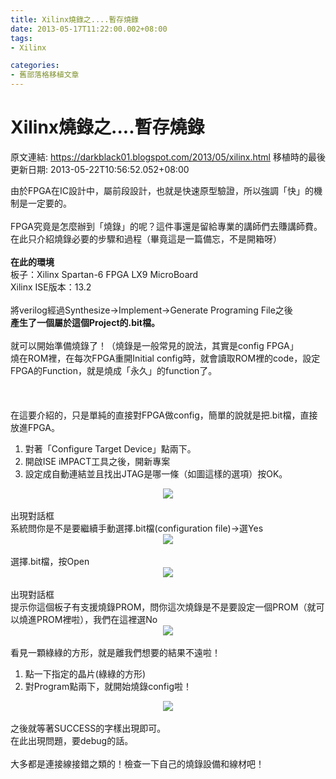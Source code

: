 ```yaml
---
title: Xilinx燒錄之....暫存燒錄
date: 2013-05-17T11:22:00.002+08:00
tags: 
- Xilinx

categories:
- 舊部落格移植文章
---
```


# Xilinx燒錄之....暫存燒錄

原文連結: https://darkblack01.blogspot.com/2013/05/xilinx.html
移植時的最後更新日期: 2013-05-22T10:56:52.052+08:00

由於FPGA在IC設計中，屬前段設計，也就是快速原型驗證，所以強調「快」的機制是一定要的。<br /><br />FPGA究竟是怎麼辦到「燒錄」的呢？這件事還是留給專業的講師們去賺講師費。<br />在此只介紹燒錄必要的步驟和過程（畢竟這是一篇備忘，不是開箱呀）<br /><br /><b>在此的環境</b><br />板子：Xilinx Spartan-6 FPGA LX9 MicroBoard<br />Xilinx ISE版本：13.2<br /><br />將verilog經過Synthesize→Implement→Generate Programing File之後<br /><b>產生了一個屬於這個Project的.bit檔。</b><br /><br />就可以開始準備燒錄了！（燒錄是一般常見的說法，其實是config FPGA」<br />燒在ROM裡，在每次FPGA重開Initial config時，就會讀取ROM裡的code，設定FPGA的Function，就是燒成「永久」的function了。<br /><br /><a name='more'></a><br /><br />在這要介紹的，只是單純的直接對FPGA做config，簡單的說就是把.bit檔，直接放進FPGA。<br /><ol><li>對著「Configure Target Device」點兩下。</li><li>開啟ISE iMPACT工具之後，開新專案</li><li>設定成自動連結並且找出JTAG是哪一條（如圖這樣的選項）按OK。</li></ol><div class="separator" style="clear: both; text-align: center;"><a href="http://1.bp.blogspot.com/-7bP79CLeFRU/UZWc0aMkUhI/AAAAAAAAE48/sFkXQ1ULQec/s1600/step1.jpg" imageanchor="1" style="margin-left: 1em; margin-right: 1em;"><img border="0" src="http://1.bp.blogspot.com/-7bP79CLeFRU/UZWc0aMkUhI/AAAAAAAAE48/sFkXQ1ULQec/s1600/step1.jpg" /></a></div><br />出現對話框<br />系統問你是不是要繼續手動選擇.bit檔(configuration file)→選Yes<br /><div class="separator" style="clear: both; text-align: center;"><a href="http://3.bp.blogspot.com/-oF960KgrIJQ/UZWc0DHFL0I/AAAAAAAAE5A/7-Ry1BEp9bA/s1600/step2.jpg" imageanchor="1" style="margin-left: 1em; margin-right: 1em;"><img border="0" src="http://3.bp.blogspot.com/-oF960KgrIJQ/UZWc0DHFL0I/AAAAAAAAE5A/7-Ry1BEp9bA/s1600/step2.jpg" /></a></div><br />選擇.bit檔，按Open<br /><div class="separator" style="clear: both; text-align: center;"><a href="http://4.bp.blogspot.com/-4vg1MbOkbwE/UZWcz-9ZjJI/AAAAAAAAE44/ae3OCEsQMgM/s1600/step3.jpg" imageanchor="1" style="margin-left: 1em; margin-right: 1em;"><img border="0" src="http://4.bp.blogspot.com/-4vg1MbOkbwE/UZWcz-9ZjJI/AAAAAAAAE44/ae3OCEsQMgM/s1600/step3.jpg" /></a></div><br />出現對話框<br />提示你這個板子有支援燒錄PROM，問你這次燒錄是不是要設定一個PROM（就可以燒進PROM裡啦），我們在這裡選No<br /><div class="separator" style="clear: both; text-align: center;"><a href="http://3.bp.blogspot.com/-VTRU1mjM8uU/UZWc1hIvM8I/AAAAAAAAE5M/Sy_2FpAHf_c/s1600/step4.jpg" imageanchor="1" style="margin-left: 1em; margin-right: 1em;"><img border="0" src="http://3.bp.blogspot.com/-VTRU1mjM8uU/UZWc1hIvM8I/AAAAAAAAE5M/Sy_2FpAHf_c/s1600/step4.jpg" /></a></div><br />看見一顆綠綠的方形，就是離我們想要的結果不遠啦！<br /><ol><li>點一下指定的晶片(綠綠的方形)</li><li>對Program點兩下，就開始燒錄config啦！</li></ol><div class="separator" style="clear: both; text-align: center;"><a href="http://2.bp.blogspot.com/-BAJTCIz9Rqc/UZWc2tNsxoI/AAAAAAAAE5Q/4u4yS23BPaQ/s1600/step5.jpg" imageanchor="1" style="margin-left: 1em; margin-right: 1em;"><img border="0" src="http://2.bp.blogspot.com/-BAJTCIz9Rqc/UZWc2tNsxoI/AAAAAAAAE5Q/4u4yS23BPaQ/s1600/step5.jpg" /></a></div><br />之後就等著SUCCESS的字樣出現即可。<br />在此出現問題，要debug的話。<br /><br />大多都是連接線接錯之類的！檢查一下自己的燒錄設備和線材吧！
